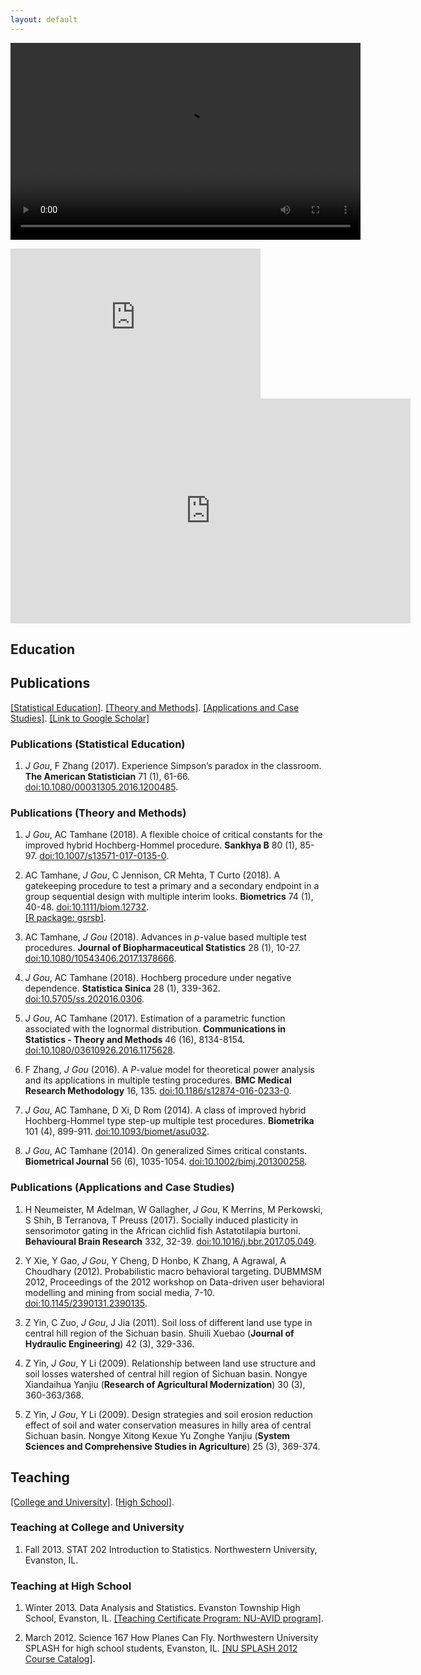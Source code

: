 ```yaml
---
layout: default
---
```

<video width="560" height="315" src="https://www.youtube.com/embed/dQw4w9WgXcQ" frameborder="0" allow="autoplay; encrypted-media" allowfullscreen></video>

<iframe width="400" height="240" src="http://www.youtube.com/embed/eTCsqjW_07M" frameborder="0" allow="autoplay; encrypted-media" allowfullscreen></iframe>

<iframe allowfullscreen="" class="youtube-player" frameborder="0" height="360" src="http://www.youtube.com/embed/eTCsqjW_07M" title="RSG" type="text/html" width="640"></iframe>


<a name="education"></a>
## Education 


<a name="publications"></a>
## Publications 
[[Statistical Education]](#publications_edu).
[[Theory and Methods]](#publications_thy).
[[Applications and Case Studies]](#publications_app). 
[[Link to Google Scholar]](https://scholar.google.com/citations?user=tkdK1j4AAAAJ&hl=en) 

<a name="publications_edu"></a>
### Publications (Statistical Education)

1.  _J Gou_, F Zhang (2017). 
Experience Simpson’s paradox in the classroom. 
**The American Statistician** 71 (1), 61-66. 
[doi:10.1080/00031305.2016.1200485](http://dx.doi.org/10.1080/00031305.2016.1200485).

<a name="publications_thy"></a>
### Publications (Theory and Methods)

1. _J Gou_, AC Tamhane (2018). 
A flexible choice of critical constants for the improved hybrid Hochberg-Hommel procedure. 
**Sankhya B** 80 (1), 85-97. 
[doi:10.1007/s13571-017-0135-0](http://dx.doi.org/10.1007/s13571-017-0135-0). 

1. AC Tamhane, _J Gou_, C Jennison, CR Mehta, T Curto (2018). 
A gatekeeping procedure to test a primary and a secondary endpoint in a group sequential design with multiple interim looks. 
**Biometrics** 74 (1), 40-48. 
[doi:10.1111/biom.12732](http://dx.doi.org/10.1111/biom.12732).  
[[R package: gsrsb]](https://CRAN.R-project.org/package=gsrsb).  

1. AC Tamhane, _J Gou_ (2018). 
Advances in _p_-value based multiple test procedures. 
**Journal of Biopharmaceutical Statistics** 28 (1), 10-27. 
[doi:10.1080/10543406.2017.1378666](http://dx.doi.org/10.1080/10543406.2017.1378666). 

1. _J Gou_, AC Tamhane (2018). 
Hochberg procedure under negative dependence. 
**Statistica Sinica** 28 (1), 339-362. 
[doi:10.5705/ss.202016.0306](http://dx.doi.org/10.5705/ss.202016.0306). 

1. _J Gou_, AC Tamhane (2017). 
Estimation of a parametric function associated with the lognormal distribution. 
**Communications in Statistics - Theory and Methods** 46 (16), 8134-8154. 
[doi:10.1080/03610926.2016.1175628](http://dx.doi.org/10.1080/03610926.2016.1175628). 

1. F Zhang, _J Gou_ (2016). 
A _P_-value model for theoretical power analysis and its applications in multiple testing procedures.
**BMC Medical Research Methodology** 16, 135. 
[doi:10.1186/s12874-016-0233-0](http://dx.doi.org/10.1186/s12874-016-0233-0).

1. _J Gou_, AC Tamhane, D Xi, D Rom (2014). 
A class of improved hybrid Hochberg-Hommel type step-up multiple test procedures. 
**Biometrika** 101 (4), 899-911. 
[doi:10.1093/biomet/asu032](http://dx.doi.org/10.1093/biomet/asu032).

1. _J Gou_, AC Tamhane (2014). 
On generalized Simes critical constants. 
**Biometrical Journal** 56 (6), 1035-1054. 
[doi:10.1002/bimj.201300258](http://dx.doi.org/10.1002/bimj.201300258).

<a name="publications_app"></a>
### Publications (Applications and Case Studies)

1. H Neumeister, M Adelman, W Gallagher, _J Gou_, K Merrins, M Perkowski, S Shih, B Terranova, T Preuss (2017). 
Socially induced plasticity in sensorimotor gating in the African cichlid fish Astatotilapia burtoni. 
**Behavioural Brain Research** 332, 32-39.
[doi:10.1016/j.bbr.2017.05.049](http://dx.doi.org/10.1016/j.bbr.2017.05.049). 

1. Y Xie, Y Gao, _J Gou_, Y Cheng, D Honbo, K Zhang, A Agrawal,  A Choudhary (2012). 
Probabilistic macro behavioral targeting. 
DUBMMSM 2012, Proceedings of the 2012 workshop on Data-driven user behavioral modelling and mining from social media, 7-10. 
[doi:10.1145/2390131.2390135](http://dx.doi.org/10.1145/2390131.2390135). 

1. Z Yin, C Zuo, _J Gou_, J Jia (2011). 
Soil loss of different land use type in central hill region of the Sichuan basin. 
Shuili Xuebao (**Journal of Hydraulic Engineering**) 42 (3), 329-336. 

1. Z Yin, _J Gou_, Y Li (2009). 
Relationship between land use structure and soil losses watershed of central hill region of Sichuan basin. 
Nongye Xiandaihua Yanjiu (**Research of Agricultural Modernization**) 30 (3), 360-363/368. 

1. Z Yin, _J Gou_, Y Li (2009). 
Design strategies and soil erosion reduction effect of soil and water conservation measures in hilly area of central Sichuan basin. 
Nongye Xitong Kexue Yu Zonghe Yanjiu (**System Sciences and Comprehensive Studies in Agriculture**) 25 (3), 369-374. 


<a name="teaching"></a>
## Teaching
[[College and University]](#teaching_univ).
[[High School]](#teaching_high).

<a name="teaching_univ"></a>
### Teaching at College and University  

1. Fall 2013. 
STAT 202 Introduction to Statistics. 
Northwestern University, Evanston, IL. 

<a name="teaching_high"></a>
### Teaching at High School 

1. Winter 2013. 
Data Analysis and Statistics. 
Evanston Township High School, Evanston, IL. 
[[Teaching Certificate Program: NU-AVID program]](http://www.northwestern.edu/searle/programs-events/grad/teaching-certificate-program/nu-avid-program.html). 

1. March 2012. 
Science 167 How Planes Can Fly. 
Northwestern University SPLASH for high school students, Evanston, IL. 
[[NU SPLASH 2012 Course Catalog]](https://nusplash.learningu.org/learn/Splash/2012/catalog). 




